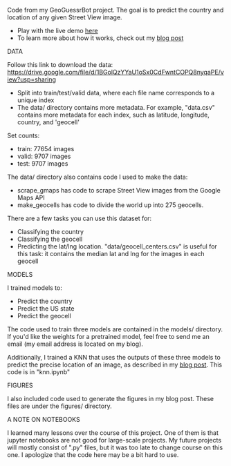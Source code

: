 Code from my GeoGuessrBot project. The goal is to predict the country and location of any given Street View image.
- Play with the live demo [here](http://geoguessrbot.com/)
- To learn more about how it works, check out my [blog post](https://vdefont.github.io/2021/06/20/geoguessr.html)

DATA

Follow this link to download the data: https://drive.google.com/file/d/1BGolQzYYaU1oSx0CdFwntCOPQ8nyqaPE/view?usp=sharing
- Split into train/test/valid data, where each file name corresponds to a unique index
- The data/ directory contains more metadata. For example, "data.csv" contains more metadata for each index, such as latitude, longitude, country, and 'geocell'

Set counts:
- train: 77654 images
- valid: 9707 images
- test: 9707 images

The data/ directory also contains code I used to make the data:
- scrape_gmaps has code to scrape Street View images from the Google Maps API
- make_geocells has code to divide the world up into 275 geocells.

There are a few tasks you can use this dataset for:
- Classifying the country
- Classifying the geocell
- Predicting the lat/lng location. "data/geocell_centers.csv" is useful for this task: it contains the median lat and lng for the images in each geocell

MODELS

I trained models to:
- Predict the country
- Predict the US state
- Predict the geocell

The code used to train three models are contained in the models/ directory. If you'd like the weights for a pretrained model, feel free to send me an email (my email address is located on my blog).

Additionally, I trained a KNN that uses the outputs of these three models to predict the precise location of an image, as described in my [blog post](https://vdefont.github.io/2021/06/20/geoguessr.html). This code is in "knn.ipynb"

FIGURES

I also included code used to generate the figures in my blog post. These files are under the figures/ directory.

A NOTE ON NOTEBOOKS

I learned many lessons over the course of this project. One of them is that jupyter notebooks are not good for large-scale projects. My future projects will mostly consist of ".py" files, but it was too late to change course on this one. I apologize that the code here may be a bit hard to use.

